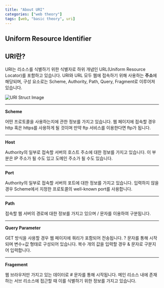 ```yaml
---
title: "About URI"
categories: ["web theory"]
tags: [web, "basic theory", uri]
---
```


Uniform Resource Identifier
---------------------------

## URI란?

URI는 리소스를 식별하기 위한 식별자로 하위 개념인 URL(Uniform Resource Locator)를 포함하고 있습니다. 
URI와 URL 모두 웹에 접속하기 위해 사용하는 **주소**에 해당되며, 구성 요소로는 Scheme, Authority, Path, Query, Fragment로 이루어져 있습니다.

![URI Struct Image](https://poiemaweb.com/img/uri.png)

* * *

**Scheme**

어떤 프로토콜을 사용하는지에 관한 정보를 가지고 있습니다. 웹 페이지에 접속할 경우 http 혹은 https를 사용하게 될 것이며 만약 ftp 서비스를 이용한다면 ftp가 됩니다.

* * *

**Host**

Authority의 일부로 접속할 서버의 호스트 주소에 대한 정보를 가지고 있습니다. 이 부분은 IP 주소가 될 수도 있고 도메인 주소가 될 수도 있습니다.

* * *

**Port**

Authority의 일부로 접속할 서버의 포트에 대한 정보를 가지고 있습니다. 입력하지 않을 경우 Scheme에서 지정한 프로토콜의 well-known port를 사용합니다.

* * *

**Path**

접속할 웹 서버의 경로에 대한 정보를 가지고 있으며 / 문자를 이용하여 구분됩니다.

* * *

**Query Parameter**

GET 방식을 사용할 경우 웹 페이지에 쿼리가 포함되어 전송됩니다. ? 문자를 통해 시작되며 변수=값 형태로 구성되어 있습니다. 복수 개의 값을 입력할 경우 & 문자로 구분지어 입력합니다.

* * *

**Fragement**

웹 브라우저만 가지고 있는 데이터로 # 문자를 통해 시작됩니다. 메인 리소스 내에 존재하는 서브 리소스에 접근할 때 이를 식별하기 위한 정보를 가지고 있습니다.

